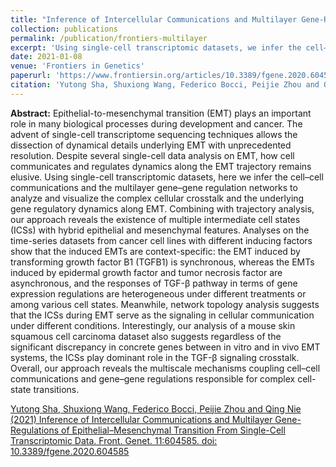 ```yaml
---
title: "Inference of Intercellular Communications and Multilayer Gene-Regulations of Epithelial–Mesenchymal Transition From Single-Cell Transcriptomic Data"
collection: publications
permalink: /publication/frontiers-multilayer
excerpt: 'Using single-cell transcriptomic datasets, we infer the cell–cell communications and the multilayer gene–gene regulation networks to analyze and visualize the complex cellular crosstalk and the underlying gene regulatory dynamics along epithelial-mesenchymal transitions (EMT)'
date: 2021-01-08
venue: 'Frontiers in Genetics'
paperurl: 'https://www.frontiersin.org/articles/10.3389/fgene.2020.604585/full?&utm_source=Email_to_authors_&utm_medium=Email&utm_content=T1_11.5e1_author&utm_campaign=Email_publication&field=&journalName=Frontiers_in_Genetics&id=604585'
citation: 'Yutong Sha, Shuxiong Wang, Federico Bocci, Peijie Zhou and Qing Nie (2021) Inference of Intercellular Communications and Multilayer Gene-Regulations of Epithelial–Mesenchymal Transition From Single-Cell Transcriptomic Data. Front. Genet. 11:604585. doi: 10.3389/fgene.2020.604585'
---
```

**Abstract:** Epithelial-to-mesenchymal transition (EMT) plays an important role in many biological processes during development and cancer. The advent of single-cell transcriptome sequencing techniques allows the dissection of dynamical details underlying EMT with unprecedented resolution. Despite several single-cell data analysis on EMT, how cell communicates and regulates dynamics along the EMT trajectory remains elusive. Using single-cell transcriptomic datasets, here we infer the cell–cell communications and the multilayer gene–gene regulation networks to analyze and visualize the complex cellular crosstalk and the underlying gene regulatory dynamics along EMT. Combining with trajectory analysis, our approach reveals the existence of multiple intermediate cell states (ICSs) with hybrid epithelial and mesenchymal features. Analyses on the time-series datasets from cancer cell lines with different inducing factors show that the induced EMTs are context-specific: the EMT induced by transforming growth factor B1 (TGFB1) is synchronous, whereas the EMTs induced by epidermal growth factor and tumor necrosis factor are asynchronous, and the responses of TGF-β pathway in terms of gene expression regulations are heterogeneous under different treatments or among various cell states. Meanwhile, network topology analysis suggests that the ICSs during EMT serve as the signaling in cellular communication under different conditions. Interestingly, our analysis of a mouse skin squamous cell carcinoma dataset also suggests regardless of the significant discrepancy in concrete genes between in vitro and in vivo EMT systems, the ICSs play dominant role in the TGF-β signaling crosstalk. Overall, our approach reveals the multiscale mechanisms coupling cell–cell communications and gene–gene regulations responsible for complex cell-state transitions.

[Yutong Sha, Shuxiong Wang, Federico Bocci, Peijie Zhou and Qing Nie (2021) Inference of Intercellular Communications and Multilayer Gene-Regulations of Epithelial–Mesenchymal Transition From Single-Cell Transcriptomic Data. Front. Genet. 11:604585. doi: 10.3389/fgene.2020.604585](https://www.frontiersin.org/articles/10.3389/fgene.2020.604585/full?&utm_source=Email_to_authors_&utm_medium=Email&utm_content=T1_11.5e1_author&utm_campaign=Email_publication&field=&journalName=Frontiers_in_Genetics&id=604585)
